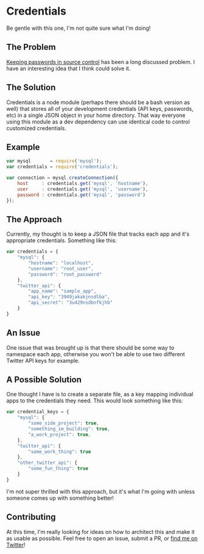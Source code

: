 # Credentials

Be gentle with this one, I'm not quite sure what I'm doing!

## The Problem

[Keeping passwords in source control](http://ejohn.org/blog/keeping-passwords-in-source-control/) has been a long discussed problem. I have an interesting idea that I think could solve it.

## The Solution

Credentials is a node module (perhaps there should be a bash version as well) that stores all of your development credentials (API keys, passwords, etc) in a single JSON object in your home directory. That way everyone using this module as a dev dependency can use identical code to control customized credentials.

## Example

```js
var mysql       = require('mysql');
var credentials = require('credentials');

var connection = mysql.createConnection({
    host     : credentials.get('mysql', 'hostname'),
    user     : credentials.get('mysql', 'username'),
    password : credentials.get('mysql', 'password')
});

```

## The Approach

Currently, my thought is to keep a JSON file that tracks each app and it's appropriate credentials. Something like this:

```js
var credentials = {
    "mysql": {
        "hostname": "localhost",
        "username": "root_user",
        "password": "root_password"
    },
    "twitter_api": {
        "app_name": "sample_app",
        "api_key": "3949jakakjnsdlba",
        "api_secret": "3u429nsdbnfkjhb"
    }
}
```

## An Issue

One issue that was brought up is that there should be some way to namespace each app, otherwise you won't be able to use two different Twitter API keys for example.

## A Possible Solution

One thought I have is to create a separate file, as a key mapping individual apps to the credentials they need. This would look something like this:

```js
var credential_keys = {
    "mysql": {
        "some_side_project": true,
        "something_im_building": true,
        "a_work_project": true,
    },
    "twitter_api": {
        "some_work_thing": true
    },
    "other_twitter_api": {
        "some_fun_thing": true
    }
}
```

I'm not super thrilled with this approach, but it's what I'm going with unless someone comes up with something better!

## Contributing

At this time, I'm really looking for ideas on how to architect this and make it as usable as possible. Feel free to open an issue, submit a PR, or [find me on Twitter](https://twitter.com/jkup)!

